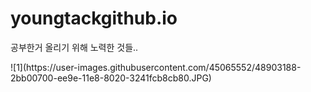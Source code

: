 # youngtackgithub.io

공부한거 올리기 위해 노력한 것들..

<div>
<img>![1](https://user-images.githubusercontent.com/45065552/48903188-2bb00700-ee9e-11e8-8020-3241fcb8cb80.JPG)</img>
</div>
